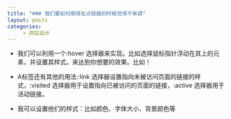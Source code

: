 ```yaml
---
title: "### 我们要如何使得在点链接的时候觉得不单调"
layout: posts
categories:
     - 网站设计
---
```


- 我们可以利用一个:hover 选择器来实现。比如选择鼠标指针浮动在其上的元素，并设置其样式。来达到你想要的效果。比如！[](/assets/images/hover.png)

- A标签还有其他的用法::link 选择器设置指向未被访问页面的链接的样式，:visited 选择器用于设置指向已被访问的页面的链接，:active 选择器用于活动链接。

- 我可以设置他们的样式：比如颜色、字体大小、背景颜色等
